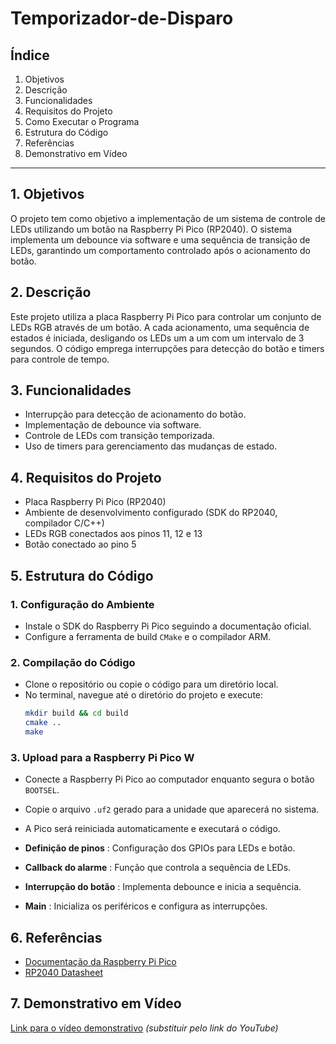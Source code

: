 # Temporizador-de-Disparo

## Índice

1. Objetivos
2. Descrição
3. Funcionalidades
4. Requisitos do Projeto
5. Como Executar o Programa
6. Estrutura do Código
7. Referências
8. Demonstrativo em Vídeo

---

## 1. Objetivos

O projeto tem como objetivo a implementação de um sistema de controle de LEDs utilizando um botão na Raspberry Pi Pico (RP2040). O sistema implementa um debounce via software e uma sequência de transição de LEDs, garantindo um comportamento controlado após o acionamento do botão.

## 2. Descrição

Este projeto utiliza a placa Raspberry Pi Pico para controlar um conjunto de LEDs RGB através de um botão. A cada acionamento, uma sequência de estados é iniciada, desligando os LEDs um a um com um intervalo de 3 segundos. O código emprega interrupções para detecção do botão e timers para controle de tempo.

## 3. Funcionalidades

* Interrupção para detecção de acionamento do botão.
* Implementação de debounce via software.
* Controle de LEDs com transição temporizada.
* Uso de timers para gerenciamento das mudanças de estado.

## 4. Requisitos do Projeto

* Placa Raspberry Pi Pico (RP2040)
* Ambiente de desenvolvimento configurado (SDK do RP2040, compilador C/C++)
* LEDs RGB conectados aos pinos 11, 12 e 13
* Botão conectado ao pino 5

## 5. Estrutura do Código

### 1. Configuração do Ambiente

* Instale o SDK do Raspberry Pi Pico seguindo a documentação oficial.
* Configure a ferramenta de build `CMake` e o compilador ARM.

### 2. Compilação do Código

* Clone o repositório ou copie o código para um diretório local.
* No terminal, navegue até o diretório do projeto e execute:
  ```sh
  mkdir build && cd build
  cmake ..
  make
  ```

### 3. Upload para a Raspberry Pi Pico W

* Conecte a Raspberry Pi Pico ao computador enquanto segura o botão `BOOTSEL`.
* Copie o arquivo `.uf2` gerado para a unidade que aparecerá no sistema.
* A Pico será reiniciada automaticamente e executará o código.

* **Definição de pinos** : Configuração dos GPIOs para LEDs e botão.
* **Callback do alarme** : Função que controla a sequência de LEDs.
* **Interrupção do botão** : Implementa debounce e inicia a sequência.
* **Main** : Inicializa os periféricos e configura as interrupções.

## 6. Referências

* [Documentação da Raspberry Pi Pico](https://www.raspberrypi.com/documentation/microcontrollers/)
* [RP2040 Datasheet](https://datasheets.raspberrypi.com/rp2040/rp2040-datasheet.pdf)

## 7. Demonstrativo em Vídeo

[Link para o vídeo demonstrativo](#) *(substituir pelo link do YouTube)*

